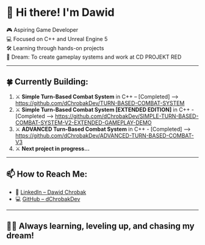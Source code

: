 # 👋 Hi there! I'm Dawid

🎮 Aspiring Game Developer  
💻 Focused on C++ and Unreal Engine 5  
🛠️ Learning through hands-on projects  
🎯 Dream: To create gameplay systems and work at CD PROJEKT RED  

---

## 🍀 Currently Building:

1. ⚔️ **Simple Turn-Based Combat System** in C++ – [Completed]  --> https://github.com/dChrobakDev/TURN-BASED-COMBAT-SYSTEM
2. ⚔️ **Simple Turn-Based Combat System [EXTENDED EDITION]**  in C++ - [Completed --> https://github.com/dChrobakDev/SIMPLE-TURN-BASED-COMBAT-SYSTEM-V2-EXTENDED-GAMEPLAY-DEMO
3. ⚔️ **ADVANCED Turn-Based Combat System** in C++ - [Completed] --> https://github.com/dChrobakDev/ADVANCED-TURN-BASED-COMBAT-V3
4. ⚔️ **Next project in progress...**
---

## 📫 How to Reach Me:

- 🔗 [LinkedIn – Dawid Chrobak](https://www.linkedin.com/in/dawid-chrobak-9511a0373/)  
- 💻 [GitHub – dChrobakDev](https://github.com/dChrobakDev)

---

## 👨‍🎓 Always learning, leveling up, and chasing my dream!
